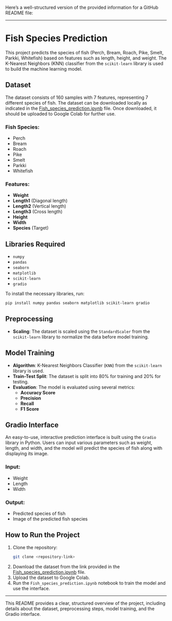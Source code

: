 Here’s a well-structured version of the provided information for a GitHub README file:

---

# Fish Species Prediction

This project predicts the species of fish (Perch, Bream, Roach, Pike, Smelt, Parkki, Whitefish) based on features such as length, height, and weight. The K-Nearest Neighbors (KNN) classifier from the `scikit-learn` library is used to build the machine learning model.

## Dataset
The dataset consists of 160 samples with 7 features, representing 7 different species of fish. The dataset can be downloaded locally as indicated in the [Fish_species_prediction.ipynb](Fish_species_prediction.ipynb) file. Once downloaded, it should be uploaded to Google Colab for further use.

### Fish Species:
- Perch
- Bream
- Roach
- Pike
- Smelt
- Parkki
- Whitefish

### Features:
- **Weight**
- **Length1** (Diagonal length)
- **Length2** (Vertical length)
- **Length3** (Cross length)
- **Height**
- **Width**
- **Species** (Target)

## Libraries Required
- `numpy`
- `pandas`
- `seaborn`
- `matplotlib`
- `scikit-learn`
- `gradio`

To install the necessary libraries, run:
```bash
pip install numpy pandas seaborn matplotlib scikit-learn gradio
```

## Preprocessing
- **Scaling**: The dataset is scaled using the `StandardScaler` from the `scikit-learn` library to normalize the data before model training.

## Model Training
- **Algorithm**: K-Nearest Neighbors Classifier (`KNN`) from the `scikit-learn` library is used.
- **Train-Test Split**: The dataset is split into 80% for training and 20% for testing.
- **Evaluation**: The model is evaluated using several metrics:
  - **Accuracy Score**
  - **Precision**
  - **Recall**
  - **F1 Score**

## Gradio Interface
An easy-to-use, interactive prediction interface is built using the `Gradio` library in Python. Users can input various parameters such as weight, length, and width, and the model will predict the species of fish along with displaying its image.

### Input:
- Weight
- Length
- Width

### Output:
- Predicted species of fish
- Image of the predicted fish species

## How to Run the Project
1. Clone the repository:
    ```bash
    git clone <repository-link>
    ```
2. Download the dataset from the link provided in the [Fish_species_prediction.ipynb](Fish_species_prediction.ipynb) file.
3. Upload the dataset to Google Colab.
4. Run the `Fish_species_prediction.ipynb` notebook to train the model and use the interface.

---

This README provides a clear, structured overview of the project, including details about the dataset, preprocessing steps, model training, and the Gradio interface.
